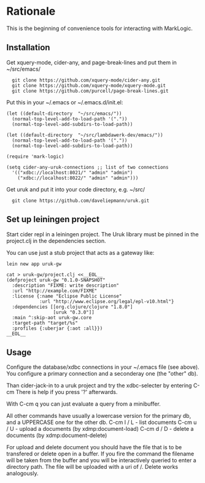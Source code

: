 # Rationale

This is the beginning of convenience tools for interacting with MarkLogic.

## Installation

Get xquery-mode, cider-any, and page-break-lines and put them in ~/src/emacs/
```
  git clone https://github.com/xquery-mode/cider-any.git
  git clone https://github.com/xquery-mode/xquery-mode.git
  git clone https://github.com/purcell/page-break-lines.git
```

Put this in your ~/.emacs or ~/.emacs.d/init.el:

```
(let ((default-directory  "~/src/emacs/"))
  (normal-top-level-add-to-load-path '("."))
  (normal-top-level-add-subdirs-to-load-path))

(let ((default-directory  "~/src/lambdawerk-dev/emacs/"))
  (normal-top-level-add-to-load-path '("."))
  (normal-top-level-add-subdirs-to-load-path))

(require 'mark-logic)

(setq cider-any-uruk-connections ;; list of two connections
  '(("xdbc://localhost:8021/" "admin" "admin")
    ("xdbc://localhost:8022/" "admin" "admin")))
```

Get uruk and put it into your code directory, e.g. ~/src/
```
  git clone https://github.com/daveliepmann/uruk.git
```

## Set up leiningen project

Start cider repl in a leiningen project. The Uruk library must be
pinned in the project.clj in the dependencies section.

You can use just a stub project that acts as a gateway like:
```
lein new app uruk-gw

cat > uruk-gw/project.clj <<__EOL__
(defproject uruk-gw "0.1.0-SNAPSHOT"
  :description "FIXME: write description"
  :url "http://example.com/FIXME"
  :license {:name "Eclipse Public License"
            :url "http://www.eclipse.org/legal/epl-v10.html"}
  :dependencies [[org.clojure/clojure "1.8.0"]
                 [uruk "0.3.0"]]
  :main ^:skip-aot uruk-gw.core
  :target-path "target/%s"
  :profiles {:uberjar {:aot :all}})
__EOL__
```

## Usage

Configure the database/xdbc connections in your ~/.emacs file (see above).
You configure a primary connection and a seconderay one (the "other" db).

Than cider-jack-in to a uruk project and try the xdbc-selecter by entering C-cm
There is help if you press '?' afterwards.

With  C-cm q  you can just evaluate a query from a minibuffer.

All other commands have usually a lowercase version for the primary db, and
a UPPERCASE one for the other db.
 C-cm l / L  -  list documents
 C-cm u / U  -  upload a documents (by xdmp:document-load)
 C-cm d / D  -  delete a documents (by xdmp:document-delete)

For upload and delete document you should have the file that
is to be transfered or delete open in a buffer. If you fire
the command the filename will be taken from the buffer and
you will be interactively queried to enter a directory path.
The file will be uploaded with a uri of <directory>/<filename>.
Delete works analogously.
